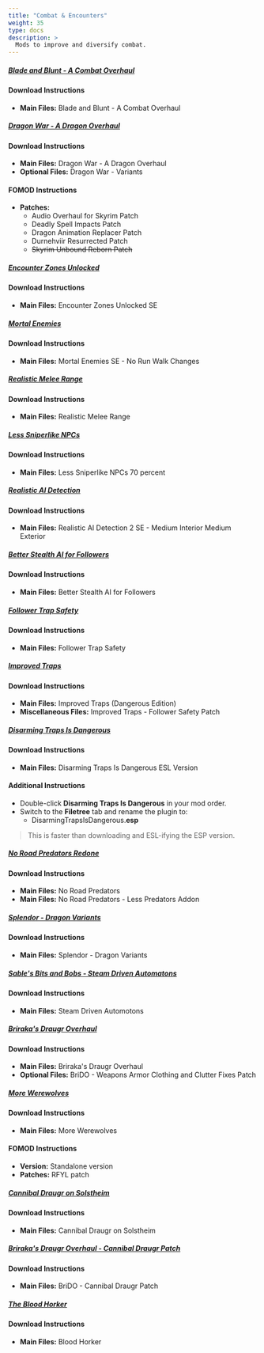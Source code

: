 ```yaml
---
title: "Combat & Encounters"
weight: 35
type: docs
description: >
  Mods to improve and diversify combat.
---
```


##### [Blade and Blunt - A Combat Overhaul](https://www.nexusmods.com/skyrimspecialedition/mods/34549?tab=files)

#### Download Instructions

- **Main Files:** Blade and Blunt - A Combat Overhaul

##### [Dragon War - A Dragon Overhaul](https://www.nexusmods.com/skyrimspecialedition/mods/51310?tab=files)

#### Download Instructions

- **Main Files:** Dragon War - A Dragon Overhaul
- **Optional Files:** Dragon War - Variants

#### FOMOD Instructions

- **Patches:**
  - Audio Overhaul for Skyrim Patch
  - Deadly Spell Impacts Patch
  - Dragon Animation Replacer Patch
  - Durnehviir Resurrected Patch
  - ~~Skyrim Unbound Reborn Patch~~

##### [Encounter Zones Unlocked](https://www.nexusmods.com/skyrimspecialedition/mods/19608?tab=files)

#### Download Instructions

* **Main Files:** Encounter Zones Unlocked SE

##### [Mortal Enemies](https://www.nexusmods.com/skyrimspecialedition/mods/4881?tab=files)

#### Download Instructions

* **Main Files:** Mortal Enemies SE - No Run Walk Changes

##### [Realistic Melee Range](https://www.nexusmods.com/skyrimspecialedition/mods/3378?tab=files)

#### Download Instructions

* **Main Files:** Realistic Melee Range

##### [Less Sniperlike NPCs](https://www.nexusmods.com/skyrimspecialedition/mods/34199?tab=files)

#### Download Instructions

- **Main Files:** Less Sniperlike NPCs 70 percent

##### [Realistic AI Detection](https://www.nexusmods.com/skyrimspecialedition/mods/2345?tab=files)

#### Download Instructions

* **Main Files:** Realistic AI Detection 2 SE - Medium Interior Medium Exterior

##### [Better Stealth AI for Followers](https://www.nexusmods.com/skyrimspecialedition/mods/17600?tab=files)

#### Download Instructions

- **Main Files:** Better Stealth AI for Followers

##### [Follower Trap Safety](https://www.nexusmods.com/skyrimspecialedition/mods/2755?tab=files)

#### Download Instructions

- **Main Files:** Follower Trap Safety

##### [Improved Traps](https://www.nexusmods.com/skyrimspecialedition/mods/17592?tab=files)

#### Download Instructions

* **Main Files:** Improved Traps (Dangerous Edition)
* **Miscellaneous Files:** Improved Traps - Follower Safety Patch

##### [Disarming Traps Is Dangerous](https://www.nexusmods.com/skyrimspecialedition/mods/21691?tab=files)

#### Download Instructions

* **Main Files:** Disarming Traps Is Dangerous ESL Version

#### Additional Instructions

* Double-click **Disarming Traps Is Dangerous** in your mod order.
* Switch to the **Filetree** tab and rename the plugin to:
  * DisarmingTrapsIsDangerous.**esp**

> This is faster than downloading and ESL-ifying the ESP version.

##### [No Road Predators Redone](https://www.nexusmods.com/skyrimspecialedition/mods/24366?tab=files)

#### Download Instructions

- **Main Files:** No Road Predators
- **Main Files:** No Road Predators - Less Predators Addon

##### [Splendor - Dragon Variants](https://www.nexusmods.com/skyrimspecialedition/mods/9670?tab=files)

#### Download Instructions

- **Main Files:** Splendor - Dragon Variants

##### [Sable's Bits and Bobs - Steam Driven Automatons](https://www.nexusmods.com/skyrimspecialedition/mods/40225?tab=files)

#### Download Instructions

- **Main Files:** Steam Driven Automotons

##### [Briraka's Draugr Overhaul](https://www.nexusmods.com/skyrimspecialedition/mods/26188?tab=files)

#### Download Instructions

- **Main Files:** Briraka's Draugr Overhaul
- **Optional Files:** BriDO - Weapons Armor Clothing and Clutter Fixes Patch

##### [More Werewolves](https://www.nexusmods.com/skyrimspecialedition/mods/7259?tab=files)

#### Download Instructions

* **Main Files:** More Werewolves

#### FOMOD Instructions

* **Version:** Standalone version
* **Patches:** RFYL patch

##### [Cannibal Draugr on Solstheim](https://www.nexusmods.com/skyrimspecialedition/mods/21238?tab=files)

#### Download Instructions

* **Main Files:** Cannibal Draugr on Solstheim

##### [Briraka's Draugr Overhaul - Cannibal Draugr Patch](https://www.nexusmods.com/skyrimspecialedition/mods/26188?tab=files)

#### Download Instructions

- **Main Files:** BriDO - Cannibal Draugr Patch

##### [The Blood Horker](https://www.nexusmods.com/skyrimspecialedition/mods/13938?tab=files)

#### Download Instructions

* **Main Files:** Blood Horker